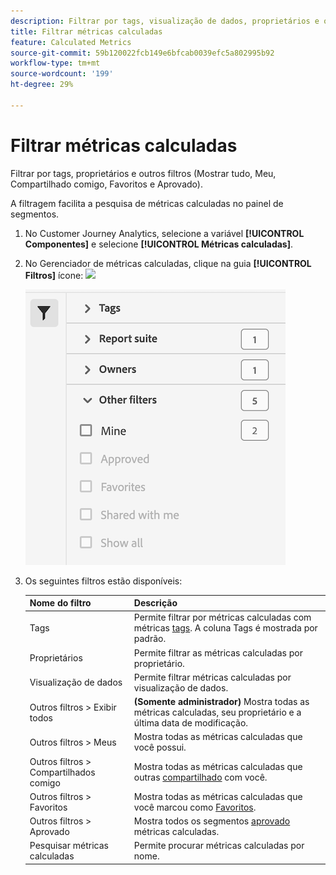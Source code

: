 ```yaml
---
description: Filtrar por tags, visualização de dados, proprietários e outros filtros (Mostrar tudo, Meu, Compartilhado comigo, Favoritos e Aprovado).
title: Filtrar métricas calculadas
feature: Calculated Metrics
source-git-commit: 59b120022fcb149e6bfcab0039efc5a802995b92
workflow-type: tm+mt
source-wordcount: '199'
ht-degree: 29%

---
```


# Filtrar métricas calculadas

Filtrar por tags, proprietários e outros filtros (Mostrar tudo, Meu, Compartilhado comigo, Favoritos e Aprovado).

A filtragem facilita a pesquisa de métricas calculadas no painel de segmentos.

1. No Customer Journey Analytics, selecione a variável **[!UICONTROL Componentes]** e selecione **[!UICONTROL Métricas calculadas]**.

1. No Gerenciador de métricas calculadas, clique na guia **[!UICONTROL Filtros]** ícone:  ![](https://spectrum.adobe.com/static/icons/workflow_18/Smock_Filter_18_N.svg)

   ![](assets/filtering.png)

1. Os seguintes filtros estão disponíveis:

   | Nome do filtro | Descrição |
   |---|---|
   | Tags | Permite filtrar por métricas calculadas com métricas [tags](/help/components/calc-metrics/cm-workflow/cm-tagging.md). A coluna Tags é mostrada por padrão. |
   | Proprietários | Permite filtrar as métricas calculadas por proprietário. |
   | Visualização de dados | Permite filtrar métricas calculadas por visualização de dados. |
   | Outros filtros > Exibir todos | **(Somente administrador)** Mostra todas as métricas calculadas, seu proprietário e a última data de modificação. |
   | Outros filtros > Meus | Mostra todas as métricas calculadas que você possui. |
   | Outros filtros > Compartilhados comigo | Mostra todas as métricas calculadas que outras [compartilhado](/help/components/calc-metrics/cm-workflow/cm-sharing.md) com você. |
   | Outros filtros > Favoritos | Mostra todas as métricas calculadas que você marcou como [Favoritos](/help/components/calc-metrics/cm-workflow/cm-favorite.md). |
   | Outros filtros > Aprovado | Mostra todos os segmentos  [aprovado](/help/components/calc-metrics/cm-workflow/cm-approving.md) métricas calculadas. |
   | Pesquisar métricas calculadas | Permite procurar métricas calculadas por nome. |
